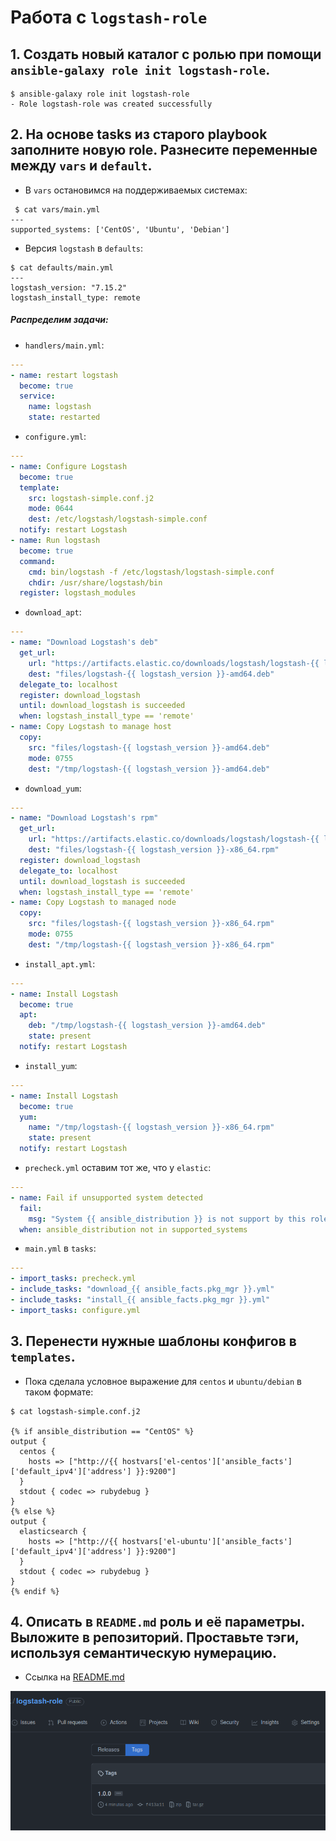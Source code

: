 # Работа с `logstash-role`

## 1. Создать новый каталог с ролью при помощи `ansible-galaxy role init logstash-role`.

```shell
$ ansible-galaxy role init logstash-role
- Role logstash-role was created successfully
```

## 2. На основе tasks из старого playbook заполните новую role. Разнесите переменные между `vars` и `default`.

* В `vars` остановимся на поддерживаемых системах:
```shell
 $ cat vars/main.yml 
---
supported_systems: ['CentOS', 'Ubuntu', 'Debian']
```
* Версия `logstash` в `defaults`:
```shell
$ cat defaults/main.yml 
---
logstash_version: "7.15.2"
logstash_install_type: remote
```
##### Распределим задачи:
* `handlers/main.yml`:
```yaml
---
- name: restart logstash
  become: true
  service:
    name: logstash
    state: restarted
```
* `configure.yml`:
```yaml
---
- name: Configure Logstash
  become: true
  template:
    src: logstash-simple.conf.j2
    mode: 0644
    dest: /etc/logstash/logstash-simple.conf
  notify: restart Logstash
- name: Run logstash
  become: true
  command:
    cmd: bin/logstash -f /etc/logstash/logstash-simple.conf
    chdir: /usr/share/logstash/bin
  register: logstash_modules
```
* `download_apt`:
```yaml
---
- name: "Download Logstash's deb"
  get_url:
    url: "https://artifacts.elastic.co/downloads/logstash/logstash-{{ logstash_version }}-amd64.deb"
    dest: "files/logstash-{{ logstash_version }}-amd64.deb"
  delegate_to: localhost
  register: download_logstash
  until: download_logstash is succeeded
  when: logstash_install_type == 'remote'
- name: Copy Logstash to manage host
  copy:
    src: "files/logstash-{{ logstash_version }}-amd64.deb"
    mode: 0755
    dest: "/tmp/logstash-{{ logstash_version }}-amd64.deb"
```

* `download_yum`:
```yaml
---
- name: "Download Logstash's rpm"
  get_url:
    url: "https://artifacts.elastic.co/downloads/logstash/logstash-{{ logstash_version }}-x86_64.rpm"
    dest: "files/logstash-{{ logstash_version }}-x86_64.rpm"
  register: download_logstash
  delegate_to: localhost
  until: download_logstash is succeeded
  when: logstash_install_type == 'remote'
- name: Copy Logstash to managed node
  copy:
    src: "files/logstash-{{ logstash_version }}-x86_64.rpm"
    mode: 0755
    dest: "/tmp/logstash-{{ logstash_version }}-x86_64.rpm"
```

* `install_apt.yml`:
```yaml
---
- name: Install Logstash
  become: true
  apt:
    deb: "/tmp/logstash-{{ logstash_version }}-amd64.deb"
    state: present
  notify: restart Logstash
```

* `install_yum`:
```yaml
---
- name: Install Logstash
  become: true
  yum:
    name: "/tmp/logstash-{{ logstash_version }}-x86_64.rpm"
    state: present
  notify: restart Logstash
```

* `precheck.yml` оставим тот же, что у `elastic`:
```yaml
---
- name: Fail if unsupported system detected
  fail:
    msg: "System {{ ansible_distribution }} is not support by this role"
  when: ansible_distribution not in supported_systems
```

* `main.yml` в `tasks`:
```yaml
---
- import_tasks: precheck.yml
- include_tasks: "download_{{ ansible_facts.pkg_mgr }}.yml"
- include_tasks: "install_{{ ansible_facts.pkg_mgr }}.yml"
- import_tasks: configure.yml
```

## 3. Перенести нужные шаблоны конфигов в `templates`.
* Пока сделала условное выражение для `centos` и `ubuntu/debian` в таком формате:
```shell
$ cat logstash-simple.conf.j2

{% if ansible_distribution == "CentOS" %}
output {
  centos {
    hosts => ["http://{{ hostvars['el-centos']['ansible_facts']['default_ipv4']['address'] }}:9200"]
  }
  stdout { codec => rubydebug }
}
{% else %}
output {
  elasticsearch {
    hosts => ["http://{{ hostvars['el-ubuntu']['ansible_facts']['default_ipv4']['address'] }}:9200"]
  }
  stdout { codec => rubydebug }
}
{% endif %}
```
## 4. Описать в `README.md` роль и её параметры. Выложите в репозиторий. Проставьте тэги, используя семантическую нумерацию.

* Ссылка на [README.md](https://github.com/lereklerik/logstash-role#role-name)

 ![tag](img.png)
